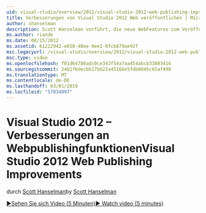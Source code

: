 ```yaml
---
uid: visual-studio/overview/2012/visual-studio-2012-web-publishing-improvements
title: Verbesserungen von Visual Studio 2012 Web veröffentlichen | Microsoft-Dokumentation
author: shanselman
description: Scott Hanselman vorführt, die neue WebFeatures zum Veröffentlichen in Visual Studio 2012.
ms.author: riande
ms.date: 08/15/2012
ms.assetid: 61222942-e650-40ee-9ee1-8fcb879ae92f
msc.legacyurl: /visual-studio/overview/2012/visual-studio-2012-web-publishing-improvements
msc.type: video
ms.openlocfilehash: f01d64786adc0ce343f54a7aa454abcb33803416
ms.sourcegitcommit: 24b1f6decbb17bb22a45166e5fdb0845c65af498
ms.translationtype: MT
ms.contentlocale: de-DE
ms.lasthandoff: 03/01/2019
ms.locfileid: "57034897"
---
```

<a name="visual-studio-2012-web-publishing-improvements"></a><span data-ttu-id="6c645-103">Visual Studio 2012 – Verbesserungen an Webpublishingfunktionen</span><span class="sxs-lookup"><span data-stu-id="6c645-103">Visual Studio 2012 Web Publishing Improvements</span></span>
====================
<span data-ttu-id="6c645-104">durch [Scott Hanselman](https://github.com/shanselman)</span><span class="sxs-lookup"><span data-stu-id="6c645-104">by [Scott Hanselman](https://github.com/shanselman)</span></span>

[<span data-ttu-id="6c645-105">&#9654;Sehen Sie sich Video (5 Minuten)</span><span class="sxs-lookup"><span data-stu-id="6c645-105">&#9654; Watch video (5 minutes)</span></span>](https://channel9.msdn.com/Blogs/ASP-NET-Site-Videos/visual-studio-2012-web-publishing-improvements)
